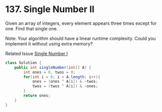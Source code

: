 # 137. Single Number II

Given an array of integers, every element appears three times except for one. Find that single one.

Note:
Your algorithm should have a linear runtime complexity. Could you implement it without using extra memory?

Related Issue [Single Number I](136.md)
```java
class Solution {
    public int singleNumber(int[] A) {
        int ones = 0, twos = 0;
        for(int i = 0; i < A.length; i++){
            ones = (ones ^ A[i]) & ~twos;
            twos = (twos ^ A[i]) & ~ones;
        }
        return ones;
    }
}
```
